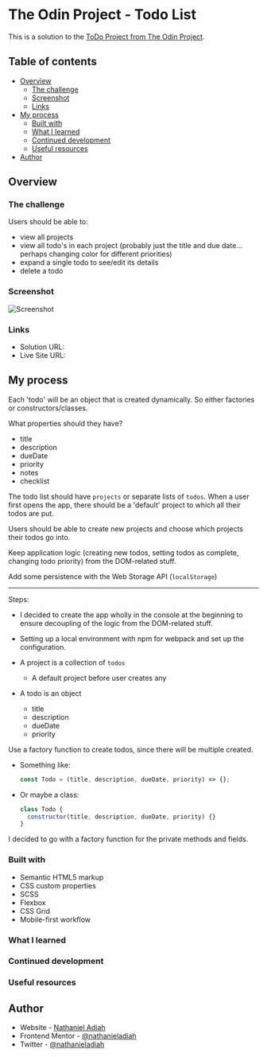 # The Odin Project - Todo List

This is a solution to the [ToDo Project from The Odin Project](https://www.).

## Table of contents

- [Overview](#overview)
  - [The challenge](#the-challenge)
  - [Screenshot](#screenshot)
  - [Links](#links)
- [My process](#my-process)
  - [Built with](#built-with)
  - [What I learned](#what-i-learned)
  - [Continued development](#continued-development)
  - [Useful resources](#useful-resources)
- [Author](#author)

## Overview

### The challenge

Users should be able to:

- view all projects
- view all todo's in each project (probably just the title and due date... perhaps changing color for different priorities)
- expand a single todo to see/edit its details
- delete a todo

### Screenshot

![Screenshot](./screenshot.png)

### Links

- Solution URL: []()
- Live Site URL: []()

## My process

Each 'todo' will be an object that is created dynamically.
So either factories or constructors/classes.

What properties should they have?

- title
- description
- dueDate
- priority
- notes
- checklist

The todo list should have `projects` or separate lists of `todos`.
When a user first opens the app, there should be a 'default' project to which all their todos are put.

Users should be able to create new projects and choose which projects their todos go into.

Keep application logic (creating new todos, setting todos as complete, changing todo priority) from the DOM-related stuff.

Add some persistence with the Web Storage API (`localStorage`)

---

Steps:

- I decided to create the app wholly in the console at the beginning to ensure decoupling of the logic from the DOM-related stuff.

- Setting up a local environment with npm for webpack and set up the configuration.

- A project is a collection of `todos`

  - A default project before user creates any

- A todo is an object
  - title
  - description
  - dueDate
  - priority

Use a factory function to create todos, since there will be multiple created.

- Something like:

  ```js
  const Todo = (title, description, dueDate, priority) => {};
  ```

- Or maybe a class:

  ```js
  class Todo {
    constructor(title, description, dueDate, priority) {}
  }
  ```

I decided to go with a factory function for the private methods and fields.

### Built with

- Semantic HTML5 markup
- CSS custom properties
- SCSS
- Flexbox
- CSS Grid
- Mobile-first workflow

### What I learned

### Continued development

### Useful resources

## Author

- Website - [Nathaniel Adiah](https://nathanieladiah.github.io)
- Frontend Mentor - [@nathanieladiah](https://www.frontendmentor.io/profile/nathanieladiah)
- Twitter - [@nathanieladiah](https://www.twitter.com/nathanieladiah)
